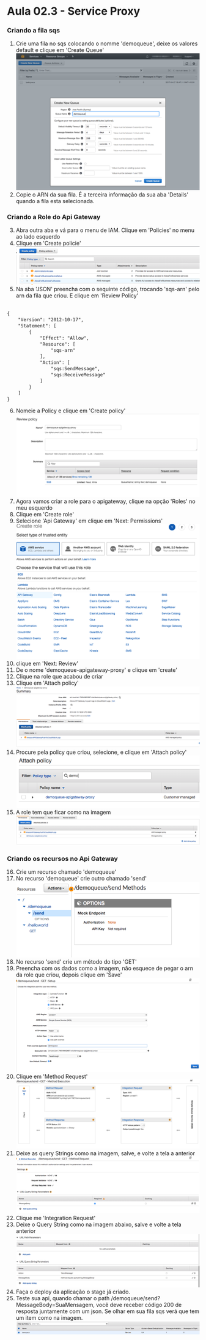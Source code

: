 # Aula 02.3 - Service Proxy

### Criando a fila sqs
1. Crie uma fila no sqs colocando o nomme 'demoqueue', deixe os valores default e clique em 'Create Queue'
![img/sqs01.png](img/sqs01.png)
2. Copie o ARN da sua fila. É a terceira informação da sua aba 'Details' quando a fila esta selecionada.
### Criando a Role do Api Gateway
3. Abra outra aba e vá para o menu de IAM. Clique em 'Policies' no menu ao lado esquerdo
4. Clique em 'Create policie'
![img/create-policie-01.png](img/create-policie-01.png)
5. Na aba 'JSON' preencha com o sequinte código, trocando 'sqs-arn' pelo arn da fila que criou. E clique em 'Review Policy'
```

{
    "Version": "2012-10-17",
    "Statement": [
        {
            "Effect": "Allow",
            "Resource": [
                "sqs-arn"
            ],
            "Action": [
                "sqs:SendMessage",
                "sqs:ReceiveMessage"
            ]
        }
    ]
}
```
6. Nomeie a Policy e clique em 'Create policy'
![img/create-policie-02.png](img/create-policie-02.png)
7. Agora vamos criar a role para o apigateway, clique na opção 'Roles' no meu esquerdo
8. Clique em 'Create role'
9. Selecione 'Api Gateway' em clique em 'Next: Permissions'
![img/create-role-01.png](img/create-role-01.png)
10. clique em 'Next: Review'
11. De o nome 'demoqueue-apigateway-proxy' e clique em 'create'
12. Clique na role que acabou de criar
13. Clique em 'Attach policy'
![img/create-role-02.png](img/create-role-02.png)
14. Procure pela policy que criou, selecione, e clique em 'Attach policy'
![img/create-role-03.png](img/create-role-03.png)
15. A role tem que ficar como na imagem
![img/create-role-04.png](img/create-role-04.png)

### Criando os recursos no Api Gateway

16. Crie um recurso chamado 'demoqueue'
17. No recurso 'demoqueue' crie outro chamado 'send'
![img/create-api-01.png](img/create-api-01.png)
18. No recurso 'send' crie um método do tipo 'GET'
19. Preencha com os dados como a imagem, não esquece de pegar o arn da role que criou, depois clique em 'Save'
![img/create-api-02.png](img/create-api-02.png)
20. Clique em 'Method Request'
![img/create-api-03.png](img/create-api-03.png)
21. Deixe as query Strings como na imagem, salve, e volte a tela a anterior
![img/create-api-04.png](img/create-api-04.png) 
22. Clique me 'Integration Request'
23. Deixe o Query String como na imagem abaixo, salve e volte a tela anterior
![img/create-api-05.png](img/create-api-05.png)
24. Faça o deploy da aplicação o stage já criado.
25. Teste sua api, quando chamar o path /demoqueue/send?MessageBody=SuaMensagem, você deve receber código 200 de resposta juntamente com um json. Se olhar em sua fila sqs verá que tem um item como na imagem.
![img/create-api-06.png](img/create-api-06.png)

